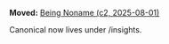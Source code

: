 **Moved:** [Being Noname (c2, 2025-08-01)](./Insight_Story_Being_Noname_c2_20250801.md)

Canonical now lives under /insights.
